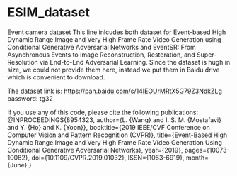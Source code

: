 # ESIM_dataset
Event camera dataset
This line inlcudes both dataset for Event-based High Dynamic Range Image and Very High Frame Rate Video Generation using Conditional Generative Adversarial Networks and EventSR: From Asynchronous Events to Image Reconstruction, Restoration, and Super-Resolution via End-to-End Adversarial Learning. 
Since the dataset is hugh in size, we could not provide them here, instead we put them in Baidu drive which is convenient to download.

The dataset link is: https://pan.baidu.com/s/14IEOUrMRtX5G79Z3NdkZLg password: tg32 

If you use any of this code, please cite the following publications:
@INPROCEEDINGS{8954323,
author={L. {Wang} and I. S. M. {Mostafavi} and Y. {Ho} and K. {Yoon}},
booktitle={2019 IEEE/CVF Conference on Computer Vision and Pattern Recognition (CVPR)},
title={Event-Based High Dynamic Range Image and Very High Frame Rate Video Generation Using Conditional Generative Adversarial Networks},
year={2019},
pages={10073-10082},
doi={10.1109/CVPR.2019.01032},
ISSN={1063-6919},
month={June},}

